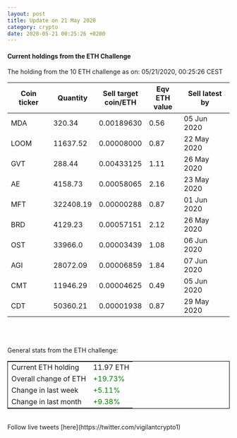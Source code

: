 ```yaml
---
layout: post
title: Update on 21 May 2020
category: crypto
date: 2020-05-21 00:25:26 +0200
---
```

<!-- Global site tag (gtag.js) - Google Analytics -->
<script async src="https://www.googletagmanager.com/gtag/js?id=UA-103831149-5"></script>
<script>
  window.dataLayer = window.dataLayer || [];
  function gtag(){dataLayer.push(arguments);}
  gtag('js', new Date());

  gtag('config', 'UA-103831149-5');
</script>


#### Current holdings from the ETH Challenge

The holding from the 10 ETH challenge as on: 05/21/2020, 00:25:26 CEST

|Coin ticker|Quantity|Sell target<br>coin/ETH|Eqv ETH<br>value|Sell latest by|
|-----------|--------|-----------|-----------|--------------|
MDA|320.34|  0.00189630|0.56|05 Jun 2020|
LOOM|11637.52|  0.00008000|0.87|22 May 2020|
GVT|288.44|  0.00433125|1.11|26 May 2020|
AE|4158.73|  0.00058065|2.16|23 May 2020|
MFT|322408.19|  0.00000288|0.87|01 Jun 2020|
BRD|4129.23|  0.00057151|2.12|26 May 2020|
OST|33966.0|  0.00003439|1.08|06 Jun 2020|
AGI|28072.09|  0.00006859|1.84|07 Jun 2020|
CMT|11946.29|  0.00004625|0.49|05 Jun 2020|
CDT|50360.21|  0.00001938|0.87|29 May 2020|

<br>
<br>
<br>
General stats from the ETH challenge:

<table style="border:1px solid black;margin-left:auto;margin-right:auto;">
	<tbody>
	<tr>
		<td>Current ETH holding</td>
		<td>     11.97 ETH</td>
	</tr>
	<tr>
		<td>Overall change of ETH</td>
		<td><font color="green">+19.73%</font></td>
	</tr>
	<tr>
		<td>Change in last week</td>
		<td><font color="green">+5.11%</font></td>
	</tr>
	<tr>
		<td>Change in last month</td>
		<td><font color="green">+9.38%</font></td>
	</tr>
	</tbody>
</table>

<br>
Follow live tweets [here](https://twitter.com/vigilantcrypto1)
<br>
<br>
